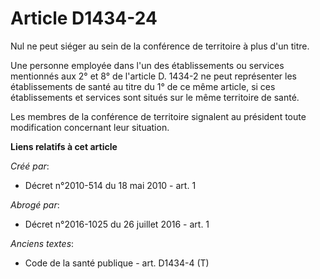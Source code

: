 # Article D1434-24

Nul ne peut siéger au sein de la conférence de territoire à plus d'un titre. 

Une personne employée dans l'un des établissements ou services mentionnés aux 2° et 8° de l'article D. 1434-2 ne peut
représenter les établissements de santé au titre du 1° de ce même article, si ces établissements et services sont situés sur
le même territoire de santé. 

Les membres de la conférence de territoire signalent au président toute modification concernant leur situation.

**Liens relatifs à cet article**

_Créé par_:

  - Décret n°2010-514 du 18 mai 2010 - art. 1

_Abrogé par_:

  - Décret n°2016-1025 du 26 juillet 2016 - art. 1

_Anciens textes_:

  - Code de la santé publique - art. D1434-4 (T)

